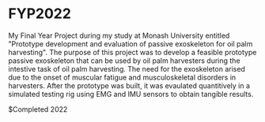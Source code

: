 # FYP2022

My Final Year Project during my study at Monash University entitled "Prototype development and evaluation of passive exoskeleton for oil palm harvesting". 
The purpose of this project was to develop a feasible prototype passive exoskeleton that can be used by oil palm harvesters during the intestive task of oil palm harvesting.
The need for the exoskeleton arised due to the onset of muscular fatigue and musculoskeletal disorders in harvesters.
After the prototype was built, it was evaulated quantitively in a simulated testing rig using EMG and IMU sensors to obtain tangible results.

$Completed 2022
